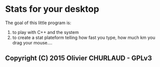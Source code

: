# Stats for your desktop

The goal of this little program is:

  1. to play with C++ and the system
  2. to create a stat plateform telling how fast you type, how much km you drag your mouse....

## Copyright (C) 2015 Olivier CHURLAUD - GPLv3

